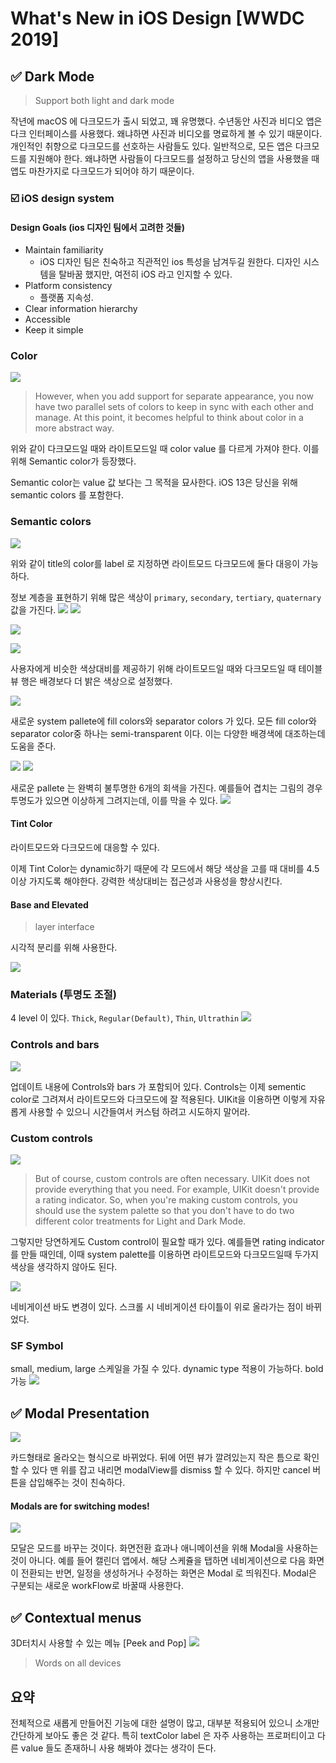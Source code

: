 # What's New in iOS Design [WWDC 2019]


## ✅ Dark Mode

>Support both light and dark mode

작년에 macOS 에 다크모드가 출시 되었고, 꽤 유명했다. 수년동안 사진과 비디오 앱은 다크 인터페이스를 사용했다. 왜냐하면 사진과 비디오를 명료하게 볼 수 있기 때문이다. 개인적인 취향으로 다크모드를 선호하는 사람들도 있다.
일반적으로, 모든 앱은 다크모드를 지원해야 한다. 왜냐하면 사람들이 다크모드를 설정하고 당신의 앱을 사용했을 때 앱도 마찬가지로 다크모드가 되어야 하기 때문이다.

### ☑️ iOS design system

#### Design Goals (ios 디자인 팀에서 고려한 것들)
- Maintain familiarity 
    - iOS 디자인 팀은 친숙하고 직관적인 ios 특성을 남겨두길 원한다. 디자인 시스템을 탈바꿈 했지만, 여전히 iOS 라고 인지할 수 있다.
- Platform consistency
    - 플랫폼 지속성. 
- Clear information hierarchy 
- Accessible
- Keep it simple

### Color

![](https://i.imgur.com/NrdyHqY.png)

>However, when you add support for separate appearance, you now have two parallel sets of colors to keep in sync with each other and manage.
>At this point, it becomes helpful to think about color in a more abstract way.

위와 같이 다크모드일 때와 라이트모드일 때 color value 를 다르게 가져야 한다. 이를 위해 Semantic color가 등장했다. 

Semantic color는 value 값 보다는 그 목적을 묘사한다.
iOS 13은 당신을 위해 semantic colors 를 포함한다.

### Semantic colors

![](https://i.imgur.com/mGLuy29.png)

위와 같이 title의 color를 label 로 지정하면 라이트모드 다크모드에 둘다 대응이 가능하다. 

정보 계층을 표현하기 위해 많은 색상이 `primary`, `secondary`, `tertiary`, `quaternary` 값을 가진다.
![](https://i.imgur.com/VU0wcg2.png)
![](https://i.imgur.com/Ahk8Mq8.png)

![](https://i.imgur.com/XtInoOb.png)

![](https://i.imgur.com/DY9CssN.png)

사용자에게 비슷한 색상대비를 제공하기 위해 라이트모드일 때와 다크모드일 때 테이블뷰 행은 배경보다 더 밝은 색상으로 설정했다.

![](https://i.imgur.com/ydCzG9U.png)

새로운 system pallete에 fill colors와 separator colors 가 있다. 
모든 fill color와 separator color중 하나는 semi-transparent 이다. 이는 다양한 배경색에 대조하는데 도움을 준다.

![](https://i.imgur.com/qj4CKFU.png)
![](https://i.imgur.com/siW6fA1.png)


새로운 pallete 는 완벽히 불투명한 6개의 회색을 가진다. 예를들어 겹치는 그림의 경우 투명도가 있으면 이상하게 그려지는데, 이를 막을 수 있다.
![](https://i.imgur.com/6RYZ6cU.png)

#### Tint Color

라이트모드와 다크모드에 대응할 수 있다. 

이제 Tint Color는 dynamic하기 때문에 각 모드에서 해당 색상을 고를 때 대비를 4.5 이상 가지도록 해야한다. 강력한 색상대비는 접근성과 사용성을 향상시킨다. 

#### Base and Elevated

> layer interface 

시각적 분리를 위해 사용한다. 

![](https://i.imgur.com/9lWsM6q.png)


### Materials (투명도 조절)

4 level 이 있다. 
`Thick`, `Regular(Default)`, `Thin`, `Ultrathin`
![](https://i.imgur.com/zbnqp24.jpg)



### Controls and bars

![](https://i.imgur.com/26lYvXt.png)

업데이트 내용에 Controls와 bars 가 포함되어 있다. 
Controls는 이제 sementic color로 그려져서 라이트모드와 다크모드에 잘 적용된다. UIKit을 이용하면 이렇게 자유롭게 사용할 수 있으니 시간들여서 커스텀 하려고 시도하지 말어라. 

### Custom controls
![](https://i.imgur.com/ReTLQQY.png)
>But of course, custom controls are often necessary. UIKit does not provide everything that you need. For example, UIKit doesn't provide a rating indicator. So, when you're making custom controls, you should use the system palette so that you don't have to do two different color treatments for Light and Dark Mode.

그렇지만 당연하게도 Custom control이 필요할 때가 있다. 예를들면 rating indicator를 만들 때인데, 이때 system palette를 이용하면 라이트모드와 다크모드일때 두가지 색상을 생각하지 않아도 된다. 

![](https://i.imgur.com/A4J0pdB.jpg)

네비게이션 바도 변경이 있다. 스크롤 시 네비게이션 타이틀이 위로 올라가는 점이 바뀌었다.


### SF Symbol

small, medium, large 스케일을 가질 수 있다. dynamic type 적용이 가능하다. 
bold 가능 
![](https://i.imgur.com/Z7XYuk0.png)

## ✅ Modal Presentation



![](https://i.imgur.com/IrQ8IVm.jpg)

카드형태로 올라오는 형식으로 바뀌었다. 뒤에 어떤 뷰가 깔려있는지 작은 틈으로 확인할 수 있다
맨 위를 잡고 내리면 modalView를 dismiss 할 수 있다. 하지만 cancel 버튼을 삽입해주는 것이 친숙하다.

#### Modals are for switching modes!
![](https://i.imgur.com/tgw4tYH.png)

모달은 모드를 바꾸는 것이다. 화면전환 효과나 애니메이션을 위해 Modal을 사용하는 것이 아니다. 
예를 들어 캘린더 앱에서. 해당 스케쥴을 탭하면 네비게이션으로 다음 화면이 전환되는 반면, 일정을 생성하거나 수정하는 화면은 Modal 로 띄워진다. Modal은 구분되는 새로운 workFlow로 바꿀때 사용한다.


## ✅ Contextual menus

3D터치시 사용할 수 있는 메뉴 [Peek and Pop]
![](https://i.imgur.com/7mCkWNP.jpg)

> Words on all devices

## 요약

전체적으로 새롭게 만들어진 기능에 대한 설명이 많고, 대부분 적용되어 있으니 소개만 간단하게 보아도 좋은 것 같다. 특히 textColor label 은 자주 사용하는 프로퍼티이고 다른 value 들도 존재하니 사용 해봐야 겠다는 생각이 든다. 
